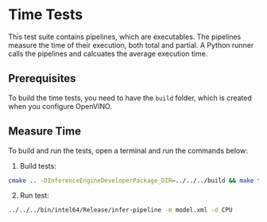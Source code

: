 # Time Tests

This test suite contains pipelines, which are executables. The
pipelines measure the time of their execution, both total and 
partial. A Python runner calls the pipelines and calcuates the 
average execution time.

## Prerequisites

To build the time tests, you need to have the `build` folder, 
which is created when you configure OpenVINO.

## Measure Time

To build and run the tests, open a terminal and run the commands
below:
1. Build tests:
``` bash
cmake .. -DInferenceEngineDeveloperPackage_DIR=../../../build && make time-tests
```
2. Run test:
``` bash
../../../bin/intel64/Release/infer-pipeline -m model.xml -d CPU
```

